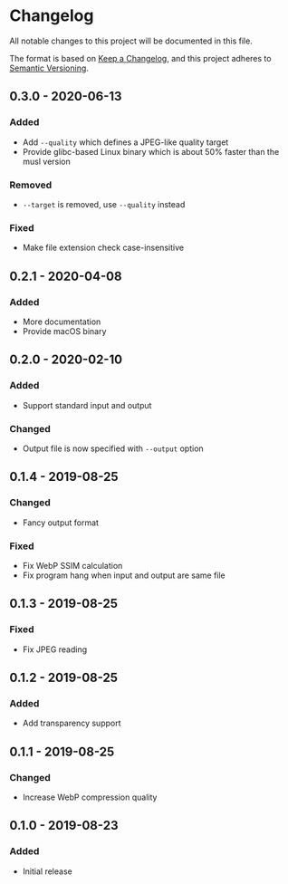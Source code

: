 <!--
SPDX-FileCopyrightText: 2020 Tuomas Siipola
SPDX-License-Identifier: AGPL-3.0-or-later
-->

# Changelog

All notable changes to this project will be documented in this file.

The format is based on [Keep a Changelog](https://keepachangelog.com/en/1.0.0/),
and this project adheres to [Semantic Versioning](https://semver.org/spec/v2.0.0.html).

## 0.3.0 - 2020-06-13

### Added

- Add `--quality` which defines a JPEG-like quality target
- Provide glibc-based Linux binary which is about 50% faster than the musl version

### Removed

- `--target` is removed, use `--quality` instead

### Fixed

- Make file extension check case-insensitive

## 0.2.1 - 2020-04-08

### Added

- More documentation
- Provide macOS binary

## 0.2.0 - 2020-02-10

### Added

- Support standard input and output

### Changed

- Output file is now specified with `--output` option

## 0.1.4 - 2019-08-25

### Changed

- Fancy output format

### Fixed

- Fix WebP SSIM calculation
- Fix program hang when input and output are same file

## 0.1.3 - 2019-08-25

### Fixed

- Fix JPEG reading

## 0.1.2 - 2019-08-25

### Added

- Add transparency support

## 0.1.1 - 2019-08-25

### Changed

- Increase WebP compression quality

## 0.1.0 - 2019-08-23

### Added

- Initial release
